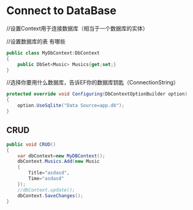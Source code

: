# Connect to DataBase
//设置Context用于连接数据库（相当于一个数据库的实体）

//设置数据库的表 有哪些
```C#
public class MyDbContext:DbContext
{
    public DbSet<Music> Musics{get;set;}
}
```
//选择你要用什么数据库，告诉EF你的数据库钥匙（ConnectionString）
```C#
protected override void Configuring(DbContextOptionBuilder option)
{
    option.UseSqlite("Data Source=app.db");
}
```
## CRUD
```C#
public void CRUD()
{
    var dbContext=new MyDBContext();
    dbContext.Musics.Add(new Music
    {
        Title="asdasd",
        Time="asdasd"
    });
    //dbContext.update();
    dbContext.SaveChanges();
}
```
